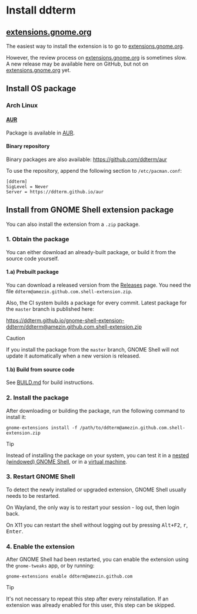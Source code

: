<!--
SPDX-FileCopyrightText: 2021 Aleksandr Mezin <mezin.alexander@gmail.com>

SPDX-License-Identifier: GPL-3.0-or-later
-->

# Install ddterm

## [extensions.gnome.org]

The easiest way to install the extension is to go to [extensions.gnome.org].

However, the review process on [extensions.gnome.org] is sometimes slow.
A new release may be available here on GitHub, but not on
[extensions.gnome.org] yet.

[extensions.gnome.org]: https://extensions.gnome.org/extension/3780/ddterm/

## Install OS package

### Arch Linux

#### [AUR]

Package is available in [AUR].

[AUR]: https://aur.archlinux.org/packages/gnome-shell-extension-ddterm

#### Binary repository

Binary packages are also available: <https://github.com/ddterm/aur>

To use the repository, append the following section to `/etc/pacman.conf`:

    [ddterm]
    SigLevel = Never
    Server = https://ddterm.github.io/aur

## Install from GNOME Shell extension package

You can also install the extension from a `.zip` package.

### 1. Obtain the package

You can either download an already-built package, or build it from the source
code yourself.

#### 1.a) Prebuilt package

You can download a released version from the [Releases] page.
You need the file `ddterm@amezin.github.com.shell-extension.zip`.

[Releases]: https://github.com/ddterm/gnome-shell-extension-ddterm/releases

Also, the CI system builds a package for every commit. Latest package for the
`master` branch is published here:

<https://ddterm.github.io/gnome-shell-extension-ddterm/ddterm@amezin.github.com.shell-extension.zip>

> [!CAUTION]
> If you install the package from the `master` branch, GNOME Shell
> will not update it automatically when a new version is released.

#### 1.b) Build from source code

See [BUILD.md] for build instructions.

[BUILD.md]: /docs/BUILD.md

### 2. Install the package

After downloading or building the package, run the following command to install
it:

    gnome-extensions install -f /path/to/ddterm@amezin.github.com.shell-extension.zip

> [!TIP]
> Instead of installing the package on your system, you can test it in a
> [nested (windowed) GNOME Shell], or in a [virtual machine].

[nested (windowed) GNOME Shell]: /docs/Debug.md
[virtual machine]: /docs/Vagrant.md

### 3. Restart GNOME Shell

To detect the newly installed or upgraded extension, GNOME Shell usually needs
to be restarted.

On Wayland, the only way is to restart your session - log out, then login back.

On X11 you can restart the shell without logging out by pressing
<kbd>Alt+F2</kbd>, <kbd>r</kbd>, <kbd>Enter</kbd>.

### 4. Enable the extension

After GNOME Shell had been restarted, you can enable the extension using
the `gnome-tweaks` app, or by running:

    gnome-extensions enable ddterm@amezin.github.com

> [!TIP]
> It's not necessary to repeat this step after every reinstallation.
> If an extension was already enabled for this user, this step can be skipped.

